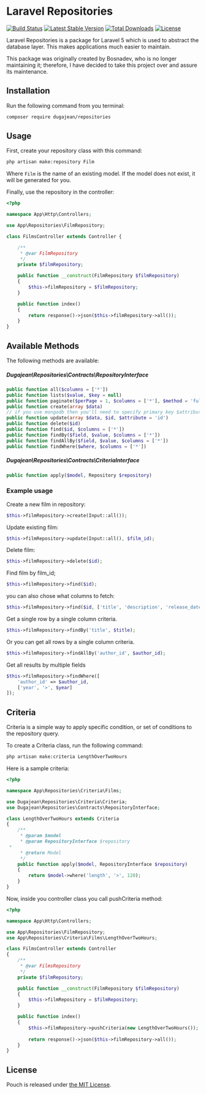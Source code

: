 # Laravel Repositories

[![Build Status](https://travis-ci.org/dugajean/laravel-repositories.svg?branch=master)](https://travis-ci.org/dugajean/repositories) 
[![Latest Stable Version](https://poser.pugx.org/dugajean/repositories/v/stable)](https://packagist.org/packages/dugajean/repositories)
[![Total Downloads](https://poser.pugx.org/dugajean/repositories/downloads)](https://packagist.org/packages/dugajean/repositories)
[![License](https://poser.pugx.org/dugajean/repositories/license)](https://packagist.org/packages/dugajean/repositories)

Laravel Repositories is a package for Laravel 5 which is used to abstract the database layer. This makes applications much easier to maintain.

This package was originally created by Bosnadev, who is no longer maintaining it; therefore, I have decided to take this project over and assure its maintenance.

## Installation

Run the following command from you terminal:

 ```bash
 composer require dugajean/repositories
 ```

## Usage

First, create your repository class with this command:

```bash
php artisan make:repository Film
```

Where `Film` is the name of an existing model. If the model does not exist, it will be generated for you.

Finally, use the repository in the controller:

```php
<?php 

namespace App\Http\Controllers;

use App\Repositories\FilmRepository;

class FilmsController extends Controller {

    /**
     * @var FilmRepository 
     */
    private $filmRepository;

    public function __construct(FilmRepository $filmRepository) 
    {
        $this->filmRepository = $filmRepository;
    }

    public function index() 
    {
        return response()->json($this->filmRepository->all());
    }
}
```

## Available Methods

The following methods are available:

##### Dugajean\Repositories\Contracts\RepositoryInterface

```php
public function all($columns = ['*'])
public function lists($value, $key = null)
public function paginate($perPage = 1, $columns = ['*'], $method = 'full');
public function create(array $data)
// if you use mongodb then you'll need to specify primary key $attribute
public function update(array $data, $id, $attribute = 'id')
public function delete($id)
public function find($id, $columns = ['*'])
public function findBy($field, $value, $columns = ['*'])
public function findAllBy($field, $value, $columns = ['*'])
public function findWhere($where, $columns = ['*'])
```

##### Dugajean\Repositories\Contracts\CriteriaInterface

```php
public function apply($model, Repository $repository)
```

### Example usage

Create a new film in repository:

```php
$this->filmRepository->create(Input::all());
```

Update existing film:

```php
$this->filmRepository->update(Input::all(), $film_id);
```

Delete film:

```php
$this->filmRepository->delete($id);
```

Find film by film_id;

```php
$this->filmRepository->find($id);
```

you can also chose what columns to fetch:

```php
$this->filmRepository->find($id, ['title', 'description', 'release_date']);
```

Get a single row by a single column criteria.

```php
$this->filmRepository->findBy('title', $title);
```

Or you can get all rows by a single column criteria.
```php
$this->filmRepository->findAllBy('author_id', $author_id);
```

Get all results by multiple fields

```php
$this->filmRepository->findWhere([
    'author_id' => $author_id,
    ['year', '>', $year]
]);
```

## Criteria

Criteria is a simple way to apply specific condition, or set of conditions to the repository query. 

To create a Criteria class, run the following command:

```bash
php artisan make:criteria LengthOverTwoHours
```

Here is a sample criteria:

```php
<?php 

namespace App\Repositories\Criteria\Films;

use Dugajean\Repositories\Criteria\Criteria;
use Dugajean\Repositories\Contracts\RepositoryInterface;

class LengthOverTwoHours extends Criteria 
{
    /**
     * @param $model
     * @param RepositoryInterface $repository
 *                                       
     * @return Model
     */
    public function apply($model, RepositoryInterface $repository)
    {
        return $model->where('length', '>', 120);
    }
}
```

Now, inside you controller class you call pushCriteria method:

```php
<?php 

namespace App\Http\Controllers;

use App\Repositories\FilmRepository;
use App\Repositories\Criteria\Films\LengthOverTwoHours;

class FilmsController extends Controller 
{
    /**
     * @var FilmsRepository
     */
    private $filmRepository;

    public function __construct(FilmRepository $filmRepository) 
    {
        $this->filmRepository = $filmRepository;
    }

    public function index() 
    {
        $this->filmRepository->pushCriteria(new LengthOverTwoHours());
        
        return response()->json($this->filmRepository->all());
    }
}
```

## License
Pouch is released under [the MIT License](LICENSE).
